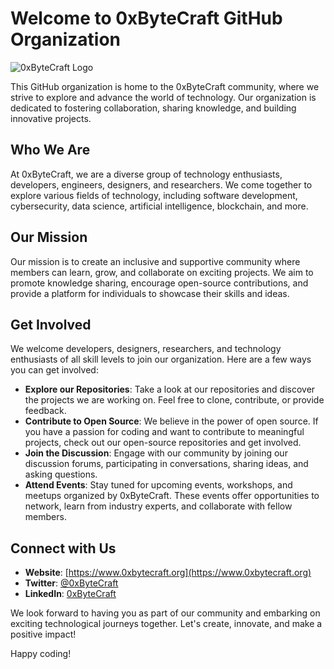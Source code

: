 # Welcome to 0xByteCraft GitHub Organization

![0xByteCraft Logo](https://example.com/path/to/logo.png)

This GitHub organization is home to the 0xByteCraft community, where we strive to explore and advance the world of technology. Our organization is dedicated to fostering collaboration, sharing knowledge, and building innovative projects.

## Who We Are

At 0xByteCraft, we are a diverse group of technology enthusiasts, developers, engineers, designers, and researchers. We come together to explore various fields of technology, including software development, cybersecurity, data science, artificial intelligence, blockchain, and more.

## Our Mission

Our mission is to create an inclusive and supportive community where members can learn, grow, and collaborate on exciting projects. We aim to promote knowledge sharing, encourage open-source contributions, and provide a platform for individuals to showcase their skills and ideas.

## Get Involved

We welcome developers, designers, researchers, and technology enthusiasts of all skill levels to join our organization. Here are a few ways you can get involved:

- **Explore our Repositories**: Take a look at our repositories and discover the projects we are working on. Feel free to clone, contribute, or provide feedback.
- **Contribute to Open Source**: We believe in the power of open source. If you have a passion for coding and want to contribute to meaningful projects, check out our open-source repositories and get involved.
- **Join the Discussion**: Engage with our community by joining our discussion forums, participating in conversations, sharing ideas, and asking questions.
- **Attend Events**: Stay tuned for upcoming events, workshops, and meetups organized by 0xByteCraft. These events offer opportunities to network, learn from industry experts, and collaborate with fellow members.

## Connect with Us

- **Website**: [https://www.0xbytecraft.org](https://www.0xbytecraft.org)
- **Twitter**: [@0xByteCraft](https://twitter.com/0xByteCraft)
- **LinkedIn**: [0xByteCraft](https://www.linkedin.com/company/0xbytecraft)

We look forward to having you as part of our community and embarking on exciting technological journeys together. Let's create, innovate, and make a positive impact!

Happy coding!
